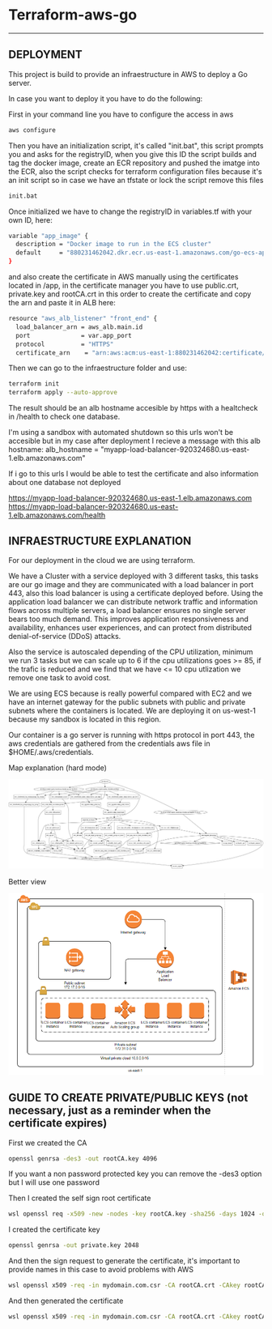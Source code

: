 # Terraform-aws-go

---
DEPLOYMENT
----

This project is build to provide an infraestructure in AWS to deploy a Go server.

In case you want to deploy it you have to do the following:

First in your command line you have to configure the access in aws

```sh
aws configure
```

Then you have an initialization script, it's called "init.bat", this script prompts you and asks for the registryID, when you give this ID the script builds and tag the docker image, create an ECR repository and pushed the imatge into the ECR, also the script checks for terraform configuration files because it's an init script so in case we have an tfstate or lock the script remove this files

```sh
init.bat
```

Once initialized we have to change the registryID in variables.tf with your own ID, here:

```sh
variable "app_image" {
  description = "Docker image to run in the ECS cluster"
  default     = "880231462042.dkr.ecr.us-east-1.amazonaws.com/go-ecs-app-repo:latest"
}
```

 and also create the certificate in AWS manually using the certificates located in /app, in the certificate manager you have to use public.crt, private.key and rootCA.crt in this order to create the certificate and copy the arn and paste it in ALB here:
 
```sh
resource "aws_alb_listener" "front_end" {
  load_balancer_arn = aws_alb.main.id
  port              = var.app_port
  protocol          = "HTTPS"
  certificate_arn    = "arn:aws:acm:us-east-1:880231462042:certificate/8730eba6-f34c-46d0-921b-0a460ee1a181"
```
Then we can go to the infraestructure folder and use:

```sh
terraform init
terraform apply --auto-approve
```

The result should be an alb hostname accesible by https with a healtcheck in /health to check one database.

I'm using a sandbox with automated shutdown so this urls won't be accesible but in my case after deployment I recieve a message with this alb hostname: alb_hostname = "myapp-load-balancer-920324680.us-east-1.elb.amazonaws.com"

If i go to this urls I would be able to test the certificate and also information about one database not deployed
 
https://myapp-load-balancer-920324680.us-east-1.elb.amazonaws.com
https://myapp-load-balancer-920324680.us-east-1.elb.amazonaws.com/health

INFRAESTRUCTURE EXPLANATION
----

For our deployment in the cloud we are using terraform.

We have a Cluster with a service deployed with 3 different tasks, this tasks are our go image and they are communicated with a load balancer in port 443, also this load balancer is using a certificate deployed before.
Using the application load balancer we can distribute  network traffic and information flows across multiple servers, a load balancer ensures no single server bears too much demand. This improves application responsiveness and availability, enhances user experiences, and can protect from distributed denial-of-service (DDoS) attacks.

Also the service is autoscaled depending of the CPU utilization, minimum we run 3 tasks but we can scale up to 6 if the cpu utilizations goes >= 85, if the trafic is reduced and we find that we have  <= 10 cpu utlization we remove one task to avoid cost.

We are using ECS because is really powerful compared with EC2 and we have an internet gateway for the public subnets with public and private subnets where the containers is located. We are deploying it on us-west-1 because my sandbox is located in this region.

Our container is a go server is running with https protocol in port 443, the aws credentials are gathered from the credentials aws file in $HOME/.aws/credentials.

Map explanation (hard mode)

![alt text](https://github.com/victorgomezg93/terraform-aws-go/blob/main/graph.png?raw=true)

Better view

![alt text](https://github.com/victorgomezg93/terraform-aws-go/blob/main/diagram.PNG?raw=true)

GUIDE TO CREATE PRIVATE/PUBLIC KEYS (not necessary, just as a reminder when the certificate expires)
----

First we created the CA

```sh
openssl genrsa -des3 -out rootCA.key 4096
```

If you want a non password protected key you can remove the -des3 option but I will use one password

Then I created the self sign root certificate

```sh
wsl openssl req -x509 -new -nodes -key rootCA.key -sha256 -days 1024 -out rootCA.crt
```

I created the certificate key

```sh
openssl genrsa -out private.key 2048
```

And then the sign request to generate the certificate, it's important to provide names in this case to avoid problems with AWS

```sh
wsl openssl x509 -req -in mydomain.com.csr -CA rootCA.crt -CAkey rootCA.key -CAcreateserial -out public.crt -days 500 -sha256
```

And then generated the certificate

```sh
wsl openssl x509 -req -in mydomain.com.csr -CA rootCA.crt -CAkey rootCA.key -CAcreateserial -out public.crt -days 500 -sha256
```